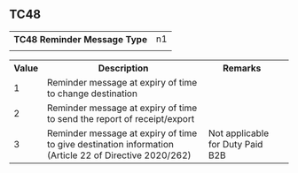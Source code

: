 ## TC48
<table>
 <tr>
  <th>
   TC48 Reminder Message Type
  </th>
  <td>
   n1
  </td>
 </tr>
 <tr>
  <td colspan="2">
  </td>
 </tr>
</table>
<table>
 <tr>
  <th>
   Value
  </th>
  <th>
   Description
  </th>
  <th>
   Remarks
  </th>
 </tr>
 <tr>
  <td>
   1
  </td>
  <td>
   Reminder message at expiry of time to change destination
  </td>
  <td>
  </td>
  <td>
  </td>
 </tr>
 <tr>
  <td>
   2
  </td>
  <td>
   Reminder message at expiry of time to send the report of receipt/export
  </td>
  <td>
  </td>
  <td>
  </td>
 </tr>
 <tr>
  <td>
   3
  </td>
  <td>
   Reminder message at expiry of time to give destination information (Article 22 of Directive 2020/262)
  </td>
  <td>
   Not applicable for Duty Paid B2B
  </td>
  <td>
  </td>
 </tr>
</table>
